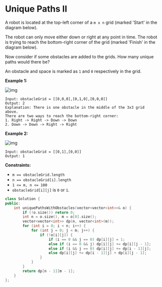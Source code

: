 # Unique Paths II

A robot is located at the top-left corner of a `m x n` grid (marked 'Start' in the diagram below).

The robot can only move either down or right at any point in time. The robot is trying to reach the bottom-right corner of the grid (marked 'Finish' in the diagram below).

Now consider if some obstacles are added to the grids. How many unique paths would there be?

An obstacle and space is marked as `1` and `0` respectively in the grid.

 

**Example 1:**

![img](https://assets.leetcode.com/uploads/2020/11/04/robot1.jpg)

```
Input: obstacleGrid = [[0,0,0],[0,1,0],[0,0,0]]
Output: 2
Explanation: There is one obstacle in the middle of the 3x3 grid above.
There are two ways to reach the bottom-right corner:
1. Right -> Right -> Down -> Down
2. Down -> Down -> Right -> Right
```

**Example 2:**

![img](https://assets.leetcode.com/uploads/2020/11/04/robot2.jpg)

```
Input: obstacleGrid = [[0,1],[0,0]]
Output: 1
```

 

**Constraints:**

- `m == obstacleGrid.length`
- `n == obstacleGrid[i].length`
- `1 <= m, n <= 100`
- `obstacleGrid[i][j]` is `0` or `1`.

```c++
class Solution {
public:
    int uniquePathsWithObstacles(vector<vector<int>>& o) {
        if (!o.size()) return 0;
        int n = o.size(), m = o[0].size();
        vector<vector<int>> dp(n, vector<int>(m));
        for (int i = 0; i < n; i++) {
            for (int j = 0; j < m; j++) {
                if (!o[i][j]) {
                    if (i == 0 && j == 0) dp[i][j] = 1;
                    else if (i == 0 && j) dp[i][j] += dp[i][j - 1];
                    else if (i && j == 0) dp[i][j] += dp[i - 1][j];
                    else dp[i][j] += dp[i - 1][j] + dp[i][j - 1];
                }
            }
        }
        return dp[n - 1][m - 1];
    }
};
```

